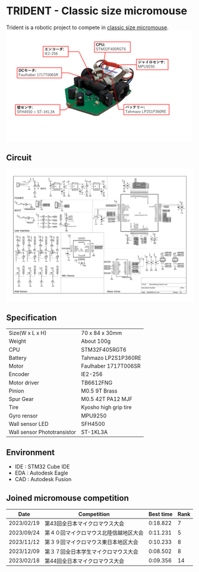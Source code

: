 # TRIDENT - Classic size micromouse
Trident is a robotic project to compete in [classic size micromouse](https://www.ntf.or.jp/). 
<img src="./image/trident_caption_white.png" alt="Trident" width="500"/>


## Circuit
![Schematic](./image/trident_sch.jpg)

## Specification
||| 
|---|---|
|Size(W x L x H)| 70 x 84 x 30mm |
|Weight|About 100g|
|CPU|STM32F405RGT6|
|Battery|Tahmazo LP2S1P360RE|
|Motor|Faulhaber 1717T006SR|
|Encoder|IE2-256|
|Motor driver|TB6612FNG|
|Pinion|M0.5 9T Brass|
|Spur Gear|M0.5 42T PA12 MJF|
|Tire|Kyosho high grip tire|
|Gyro rensor|MPU9250|
|Wall sensor LED|SFH4500|
|Wall sensor Phototransistor| ST-1KL3A|

## Environment 
* IDE : STM32 Cube IDE
* EDA : Autodesk Eagle
* CAD : Autodesk Fusion

## Joined micromouse competition
|Date|Competition|Best time|Rank|
|---|---|---|---|
|2023/02/19|第43回全日本マイクロマウス大会|0:18.822|7|
|2023/09/24|第４０回マイクロマウス北陸信越地区大会|0:11.231|5|
|2023/11/12|第３９回マイクロマウス東日本地区大会|0:10.233|8|
|2023/12/09|第３７回全日本学生マイクロマウス大会|0:08.502|8|
|2023/02/18|第44回全日本マイクロマウス大会|0:09.356|14|



